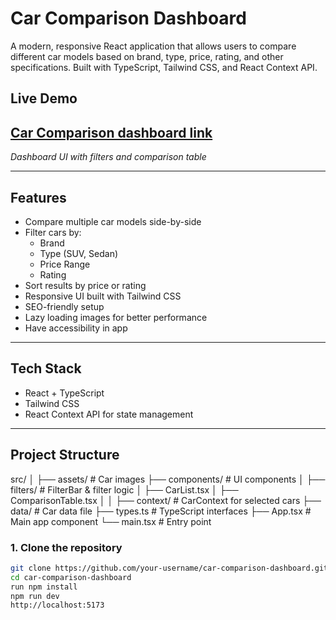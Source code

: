 # Car Comparison Dashboard

A modern, responsive React application that allows users to compare different car models based on brand, type, price, rating, and other specifications. Built with TypeScript, Tailwind CSS, and React Context API.

## Live Demo

## [Car Comparison dashboard link](https://car-comparison-dashboard.onrender.com)

_Dashboard UI with filters and comparison table_

---

## Features

- Compare multiple car models side-by-side
- Filter cars by:
  - Brand
  - Type (SUV, Sedan)
  - Price Range
  - Rating
- Sort results by price or rating
- Responsive UI built with Tailwind CSS
- SEO-friendly setup
- Lazy loading images for better performance
- Have accessibility in app

---

## Tech Stack

- React + TypeScript
- Tailwind CSS
- React Context API for state management

---

## Project Structure

src/
│
├── assets/ # Car images
├── components/ # UI components
│ ├── filters/ # FilterBar & filter logic
│ ├── CarList.tsx
│ ├── ComparisonTable.tsx
│
│
├── context/ # CarContext for selected cars
├── data/ # Car data file
├── types.ts # TypeScript interfaces
├── App.tsx # Main app component
└── main.tsx # Entry point

### 1. Clone the repository

```bash
git clone https://github.com/your-username/car-comparison-dashboard.git
cd car-comparison-dashboard
run npm install
npm run dev
http://localhost:5173
```

